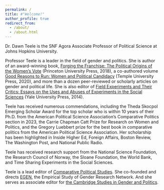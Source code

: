 ```yaml
---
permalink: /
title: #"Welcome!"
author_profile: true
redirect_from: 
  - /about/
  - /about.html
---
```


Dr. Dawn Teele is the SNF Agora Associate Professor of Political Science at Johns Hopkins University. 

Professor Teele is a leader in the field of gender and politics. She is author of an award-winning book, [Forging the Franchise: The Political Origins of the Women’s Vote](https://press.princeton.edu/books/hardcover/9780691180267/forging-the-franchise) (Princeton University Press, 2018), a co-authored volume [Good Reasons to Run: Women and Political Candidacy](https://www.amazon.com/Good-Reasons-Run-Political-Candidacy/dp/1439919550) (Temple University Press, 2020), and more than a dozen peer-reviewed or scholarly articles on gender and political life. She is also editor of [Field Experiments and Their Critics: Essays on the Uses and Abuses of Experiments in the Social Sciences](https://www.amazon.com/Field-Experiments-Their-Critics-Experimentation/dp/030016940X) (Yale University Press, 2014).

Teele has received numerous commendations, including the Theda Skocpol Emerging Scholar Award for the top scholar who is within 10 years of their Ph.D. from the American Political Science Association’s Comparative Politics section in 2023, the Carrie Chapman Catt Prize for Research on Women and Politics, and the Gregory Luebbert prize for the best book in comparative politics from the American Political Science Association. Her scholarship has been highlighted in Inside Higher Ed, Foreign Affairs, Boston Review, The Washington Post, and National Public Radio. 

Teele has received research support from the National Science Foundation, the Research Council of Norway, the Sloane Foundation, the World Bank, and Time Sharing Experiments in the Social Sciences. 

Teele is a lead editor of [Comparative Political Studies](https://journals.sagepub.com/home/cps). She co-founded and directs [EGEN](http://www.egenpolisci.org/), the Empirical Study of Gender Research Network. And she serves as associate editor for [the Cambridge Studies in Gender and Politics](https://www.cambridge.org/core/series/cambridge-studies-in-gender-and-politics/3F1CE6BE0E125F59DA8D2DBF736B400B).

